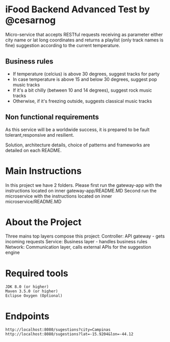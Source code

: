 # iFood Backend Advanced Test by @cesarnog

Micro-service that accepts RESTful requests receiving as parameter either city name or lat long coordinates and returns a playlist (only track names is fine) suggestion according to the current temperature.

## Business rules

* If temperature (celcius) is above 30 degrees, suggest tracks for party
* In case temperature is above 15 and below 30 degrees, suggest pop music tracks
* If it's a bit chilly (between 10 and 14 degrees), suggest rock music tracks
* Otherwise, if it's freezing outside, suggests classical music tracks 

## Non functional requirements

As this service will be a worldwide success, it is prepared to be fault tolerant,responsive and resilient.

Solution, architecture details, choice of patterns and frameworks are detailed on each README.


# Main Instructions

In this project we have 2 folders.
Please first run the gateway-app with the instructions located on inner gateway-app/README.MD
Second run the microservice with the instructions located on inner microservice/README.MD


# About the Project

Three mains top layers compose this project:
    Controller: API gateway - gets incoming requests
    Service: Business layer - handles business rules
    Network: Communication layer, calls external APIs for the suggestion engine


# Required tools
    JDK 8.0 (or higher)
    Maven 3.5.0 (or higher)
    Eclipse Oxygen (Optional)

# Endpoints
    http://localhost:8080/sugestions?city=Campinas
    http://localhost:8080/sugestions?lat=-15.9204&lon=-44.12


